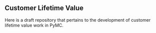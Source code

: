 ## Customer Lifetime Value

Here is a draft repository that pertains to the development of customer lifetime value work in PyMC.
